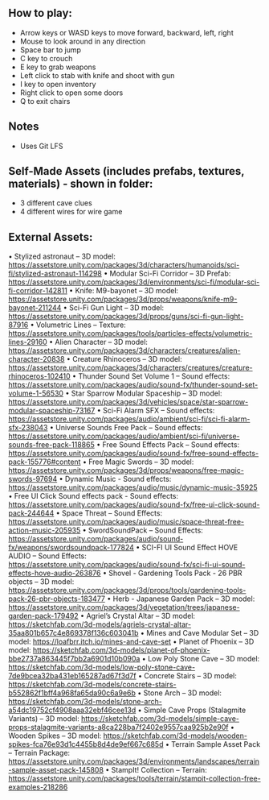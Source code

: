 ## How to play:
- Arrow keys or WASD keys to move forward, backward, left, right
- Mouse to look around in any direction
- Space bar to jump
- C key to crouch
- E key to grab weapons
- Left click to stab with knife and shoot with gun
- I key to open inventory
- Right click to open some doors
- Q to exit chairs

## Notes
- Uses Git LFS

## Self-Made Assets (includes prefabs, textures, materials) - shown in folder:
- 3 different cave clues
-	4 different wires for wire game

## External Assets:
•	Stylized astronaut – 3D model:  https://assetstore.unity.com/packages/3d/characters/humanoids/sci-fi/stylized-astronaut-114298
•	Modular Sci-Fi Corridor – 3D Prefab: https://assetstore.unity.com/packages/3d/environments/sci-fi/modular-sci-fi-corridor-142811
•	Knife: M9-bayonet – 3D model: https://assetstore.unity.com/packages/3d/props/weapons/knife-m9-bayonet-211244
•	Sci-Fi Gun Light – 3D model: https://assetstore.unity.com/packages/3d/props/guns/sci-fi-gun-light-87916
•	Volumetric Lines – Texture: https://assetstore.unity.com/packages/tools/particles-effects/volumetric-lines-29160 
•	Alien Character – 3D model: https://assetstore.unity.com/packages/3d/characters/creatures/alien-character-20838
•	Creature Rhinoceros – 3D model: https://assetstore.unity.com/packages/3d/characters/creatures/creature-rhinoceros-102410
•	Thunder Sound Set Volume 1 – Sound effects: https://assetstore.unity.com/packages/audio/sound-fx/thunder-sound-set-volume-1-56530
•	Star Sparrow Modular Spaceship – 3D model:  https://assetstore.unity.com/packages/3d/vehicles/space/star-sparrow-modular-spaceship-73167
•	Sci-Fi Alarm SFX – Sound effects: https://assetstore.unity.com/packages/audio/ambient/sci-fi/sci-fi-alarm-sfx-238043
•	Universe Sounds Free Pack – Sound effects: https://assetstore.unity.com/packages/audio/ambient/sci-fi/universe-sounds-free-pack-118865 
•	Free Sound Effects Pack – Sound effects: https://assetstore.unity.com/packages/audio/sound-fx/free-sound-effects-pack-155776#content 
•	Free Magic Swords – 3D model: https://assetstore.unity.com/packages/3d/props/weapons/free-magic-swords-97694
•	Dynamic Music - Sound effects: https://assetstore.unity.com/packages/audio/music/dynamic-music-35925
•	Free UI Click Sound effects pack - Sound effects: https://assetstore.unity.com/packages/audio/sound-fx/free-ui-click-sound-pack-244644
•	Space Threat – Sound Effects: https://assetstore.unity.com/packages/audio/music/space-threat-free-action-music-205935
•	SwordSoundPack – Sound Effects: https://assetstore.unity.com/packages/audio/sound-fx/weapons/swordsoundpack-177824
•	SCI-FI UI Sound Effect HOVE AUDIO – Sound Effects: https://assetstore.unity.com/packages/audio/sound-fx/sci-fi-ui-sound-effects-hove-audio-263876 
•	Shovel - Gardening Tools Pack - 26 PBR objects – 3D model: https://assetstore.unity.com/packages/3d/props/tools/gardening-tools-pack-26-pbr-objects-183477
•	Herb - Japanese Garden Pack – 3D model: https://assetstore.unity.com/packages/3d/vegetation/trees/japanese-garden-pack-179492
•	Agriel’s Crystal Altar – 3D model: https://sketchfab.com/3d-models/agriels-crystal-altar-35aa801b657c4e869378f136c603041b
•	Mines and Cave Modular Set – 3D model: https://loafbrr.itch.io/mines-and-cave-set
•	Planet of Phoenix – 3D model: https://sketchfab.com/3d-models/planet-of-phoenix-bbe2737a863445f7bb2a6901d10b090a
•	Low Poly Stone Cave – 3D model: https://sketchfab.com/3d-models/low-poly-stone-cave-7de9bcea32ba431eb165287ad67f3d7f 
•	Concrete Stairs – 3D model: https://sketchfab.com/3d-models/concrete-stairs-b552862f1bff4a968fa65da90c6a9e6b 
•	Stone Arch – 3D model: https://sketchfab.com/3d-models/stone-arch-a54dc19752cf4908aaa32ebf46cee13d 
•	Simple Cave Props (Stalagmite Variants) – 3D model: https://sketchfab.com/3d-models/simple-cave-props-stalagmite-variants-a8ca228ba7f2402e9557caa925b2e90f 
•	Wooden Spikes – 3D model: https://sketchfab.com/3d-models/wooden-spikes-fca76e93d1c4455b8d4de9ef667c685d 
•	Terrain Sample Asset Pack – Terrain Package: https://assetstore.unity.com/packages/3d/environments/landscapes/terrain-sample-asset-pack-145808 
•	StampIt! Collection – Terrain: https://assetstore.unity.com/packages/tools/terrain/stampit-collection-free-examples-218286
